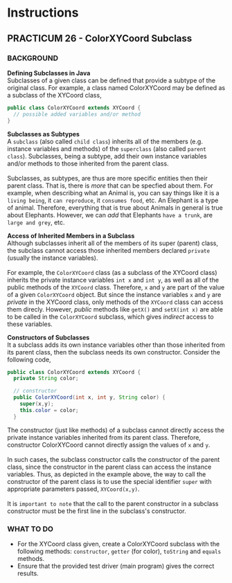 # Instructions  

## PRACTICUM 26 - ColorXYCoord Subclass<br>

### BACKGROUND

**Defining Subclasses in Java**<br>
Subclasses of a given class can be defined that provide
a subtype of the original class. For example, a
class named ColorXYCoord may be defined as a subclass
of the XYCoord class,
```java
public class ColorXYCoord extends XYCoord {
  // possible added variables and/or method
}
```
**Subclasses as Subtypes**<br>
A `subclass` (also called `child class`)
inherits all of the members (e.g. instance variables
and methods) of the `superclass` (also called `parent 
class`). Subclasses, being a subtype, add their own
instance variables and/or methods to those inherited
from the parent class.<br>
<br>
Subclasses, as subtypes, are thus are more specific
entities then their parent class. That is, there is 
*more* that can be specfied about them. For example, when describing what an Animal is, you can
say things like it is a `living being`, it `can reproduce`,
it `consumes food`, etc. An Elephant is a type of animal.
Therefore, everything that is true about Animals in 
general is true about Elephants. However, we can *add* 
that Elephants `have a trunk`, are `large and grey`, etc.

**Access of Inherited Members in a Subclass**<br>
Although subclasses inherit all of the members of its
super (parent) class, the subclass cannot access those
inherited members declared `private` (usually the
instance variables).<br><br>
For example, the `ColorXYCoord` class (as a subclass
of the XYCoord class) inherits the private instance
variables `int x` and `int y`, as well as all of the
public methods of the `XYCoord` class. Therefore, `x`
and `y`
are part of the value of a given `ColorXYCoord` object.
But since the instance variables `x` and `y` are
*private* in the XYCoord class, only methods of the
`XYCoord` class can access them direcly. However,
*public* methods like `getX()` and `setX(int x)`
are able to be called in the `ColorXYCoord` subclass, 
which gives *indirect* access to these variables.

**Constructors of Subclasses**<br>
It a subclass adds its own instance variables other
than those inherited from its parent class, then
the subclass needs its own constructor. Consider
the following code,
```java
public class ColorXYCoord extends XYCoord {
  private String color;

  // constructor
  public ColorXYCoord(int x, int y, String color) {
    super(x,y);
    this.color = color;
  }
```
The constructor (just like methods) of a subclass
cannot directly access the private instance variables
inherited from its parent class. Therefore, constructor
ColorXYCoord cannot directly assign the values of `x`
and `y`. <br><br>
In such cases, the subclass constructor calls
the constructor of the parent class, since the 
constructor in the parent class can access the
instance variables. Thus, as depicted in the example
above, the way to call the constructor of the 
parent class is to use the special identifier `super`
with appropriate parameters passed, `XYCoord(x,y)`. 
<br><br>
It is `important to note` that the call to the parent 
constructor in a subclass constructor must be the
first line in the subclass's constructor.

### WHAT TO DO<br>
- For the XYCoord class given, create a ColorXYCoord
  subclass with the following methods:
  `constructor`, `getter` (for color), `toString` and
  `equals` methods.
- Ensure that the provided test driver (main program) gives the
  correct results.
